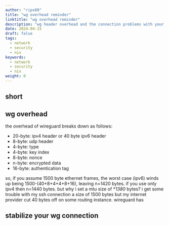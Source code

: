 ```yaml
---
author: "ripx80"
title: "wg overhead reminder"
linktitle: "wg overhead reminder"
description: "wg header overhead and the connection problems with your cutted off mtu"
date: 2024-04-15
draft: false
tags:
  - network
  - security
  - nix
keywords:
  - network
  - security
  - nix
weight: 0
---
```


## short

## wg overhead

the overhead of wireguard breaks down as follows:

- 20-byte: ipv4 header or 40 byte ipv6 header
- 8-byte: udp header
- 4-byte: type
- 4-byte: key index
- 8-byte: nonce
- n-byte: encrypted data
- 16-byte: authentication tag

so, if you assume 1500 byte ethernet frames, the worst case (ipv6)
winds up being 1500-(40+8+4+4+8+16), leaving n=1420 bytes. if you use only ipv4 then n=1440 bytes.
but why i set a mtu size of **1380* bytes? i get some trouble with my ssh connection
 a size of 1500 bytes but my internet provider cut 40 bytes off on some routing instance.
wireguard has

## stabilize your wg connection
